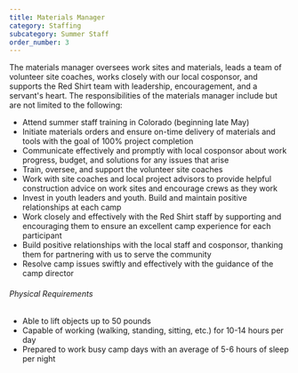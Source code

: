 ```yaml
---
title: Materials Manager
category: Staffing
subcategory: Summer Staff
order_number: 3
---
```

The materials manager oversees work sites and materials, leads a team of volunteer site coaches, works closely with our local cosponsor, and supports the Red Shirt team with leadership, encouragement, and a servant's heart. The responsibilities of the materials manager include but are not limited to the following:

<div><ul><li>Attend summer staff training in Colorado (beginning late May)</li><li>Initiate materials orders and ensure on-time delivery of materials and tools with the goal of 100% project completion</li><li>Communicate effectively and promptly with local cosponsor about work progress, budget, and solutions for any issues that arise</li><li>Train, oversee, and support the volunteer site coaches</li><li>Work with site coaches and local project advisors to provide helpful construction advice on work sites and encourage crews as they work</li><li>Invest in youth leaders and youth. Build and maintain positive relationships at each camp</li><li>Work closely and effectively with the Red Shirt staff by supporting and encouraging them to ensure an excellent camp experience for each participant</li><li>Build positive relationships with the local staff and cosponsor, thanking them for partnering with us to serve the community</li><li>Resolve camp issues swiftly and effectively with the guidance of the camp director</li></ul><div><h6>Physical Requirements</h6><ul><li>Able to lift objects up to 50 pounds</li><li>Capable of working (walking, standing, sitting, etc.) for 10-14 hours per day</li><li>Prepared to work busy camp days with an average of 5-6 hours of sleep per night</li></ul></div></div>
